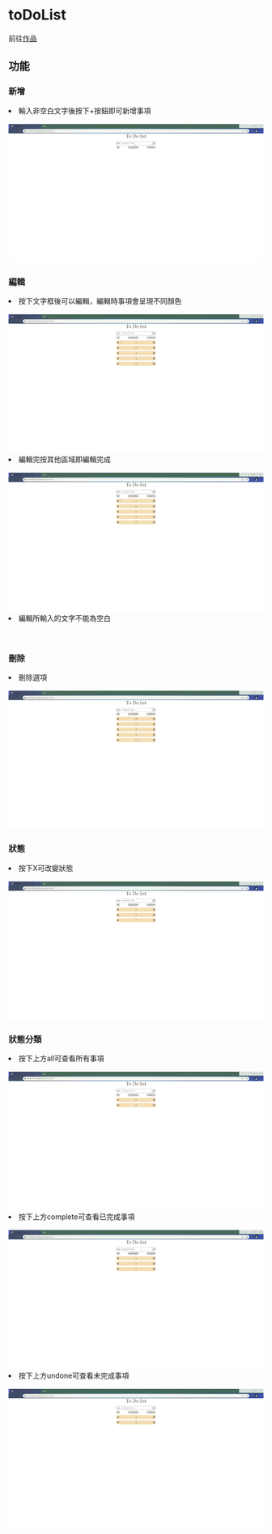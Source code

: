 <h1>toDoList</h1>
    前往<a href="https://fen870916.github.io/toDoList/"
      >作品</a
    >
    <h2>功能</h2>
    <h3>新增</h3>
    <li>輸入非空白文字後按下+按鈕即可新增事項</li><br>
    <img src="./gif/新增.gif" alt="" /><br>
    <h3>編輯</h3>
    <li>按下文字框後可以編輯，編輯時事項會呈現不同顏色</li><br>
    <img src="./gif/編輯.gif" alt="" />
    <li>編輯完按其他區域即編輯完成</li><br>
    <img src="./gif/編輯.gif" alt="" />
    <li>編輯所輸入的文字不能為空白</li><br>
    <img src="./gif/輸入文字不為空白.gif" alt="" /><br>
    <h3>刪除</h3>
    <li>刪除選項</li><br>
    <img src="./gif/刪除.gif" alt="" /><br>
    <h3>狀態</h3>
    <li>按下X可改變狀態</li><br>
    <img src="./gif/complete.gif" alt="" /><br>
    <h3>狀態分類</h3>
    <li>按下上方all可查看所有事項</li><br>
    <img src="./gif/undone_all.gif" alt="" />
    <li>按下上方complete可查看已完成事項</li><br>
    <img src="./gif/complete.gif" alt="" />
    <li>按下上方undone可查看未完成事項</li><br>
    <img src="./gif/undone_all.gif" alt="" />

